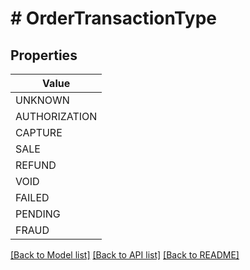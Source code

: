# # OrderTransactionType


## Properties



| Value |
------------ |
UNKNOWN|&#39;UNKNOWN&#39;
AUTHORIZATION|&#39;AUTHORIZATION&#39;
CAPTURE|&#39;CAPTURE&#39;
SALE|&#39;SALE&#39;
REFUND|&#39;REFUND&#39;
VOID|&#39;VOID&#39;
FAILED|&#39;FAILED&#39;
PENDING|&#39;PENDING&#39;
FRAUD|&#39;FRAUD&#39;

[[Back to Model list]](../../README.md#models) [[Back to API list]](../../README.md#endpoints) [[Back to README]](../../README.md)